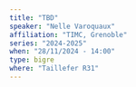 ```yaml
---
title: "TBD"
speaker: "Nelle Varoquaux"
affiliation: "TIMC, Grenoble"
series: "2024-2025"
when: "28/11/2024 - 14:00"
type: bigre
where: "Taillefer R31"
---
```

